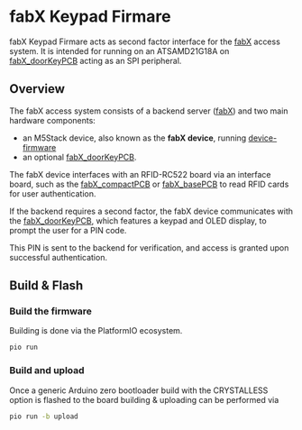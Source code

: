 # fabX Keypad Firmare

fabX Keypad Firmare acts as second factor interface for the [fabX](https://github.com/fabXlabs/fabX) access system.
It is intended for running on an ATSAMD21G18A on [fabX_doorKeyPCB](https://github.com/fabXlabs/fabX_doorKeyPCB)
acting as an SPI peripheral.

## Overview
The fabX access system consists of a backend server ([fabX](https://github.com/fabXlabs/fabX))
and two main hardware components:
* an M5Stack device, also known as the **fabX device**, running [device-firmware](https://github.com/fabXlabs/device-firmware)
* an optional [fabX_doorKeyPCB](https://github.com/fabXlabs/fabX_doorKeyPCB).

The fabX device interfaces with an RFID-RC522 board via an interface board, such as the
[fabX_compactPCB](https://github.com/fabXlabs/fabX_compactPCB) or [fabX_basePCB](https://github.com/fabXlabs/fabX_basePCB)
to read RFID cards for user authentication.

If the backend requires a second factor, the fabX device communicates with the
[fabX_doorKeyPCB](https://github.com/fabXlabs/fabX_doorKeyPCB), which features a keypad and OLED display,
to prompt the user for a PIN code.

This PIN is sent to the backend for verification, and access is granted upon successful authentication.

## Build & Flash

### Build the firmware
Building is done via the PlatformIO ecosystem.
```sh
pio run
```

### Build and upload

Once a generic Arduino zero bootloader build with the CRYSTALLESS option is flashed to the board building & uploading can be performed via
```sh
pio run -b upload
```
